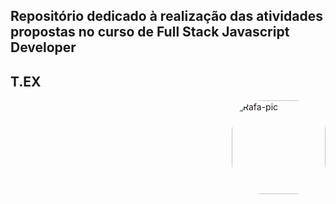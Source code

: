 ## Repositório dedicado à realização das atividades propostas no curso de Full Stack Javascript Developer
## T.EX
<div>
    <img align="right" alt="Rafa-pic" height="150" style="border-radius:50px;" src="https://cdn.discordapp.com/attachments/268139580086026240/1040029352173240350/Design_sem_nome_15.png">
 </div>
